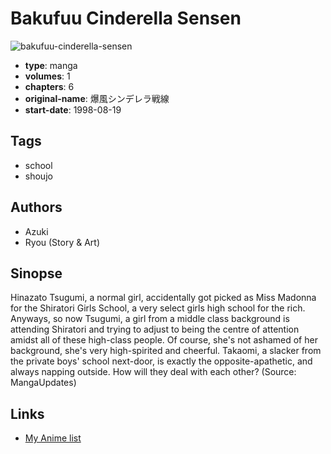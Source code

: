 # Bakufuu Cinderella Sensen

![bakufuu-cinderella-sensen](https://cdn.myanimelist.net/images/manga/1/20403.jpg)

-   **type**: manga
-   **volumes**: 1
-   **chapters**: 6
-   **original-name**: 爆風シンデレラ戦線
-   **start-date**: 1998-08-19

## Tags

-   school
-   shoujo

## Authors

-   Azuki
-   Ryou (Story & Art)

## Sinopse

Hinazato Tsugumi, a normal girl, accidentally got picked as Miss Madonna for the Shiratori Girls School, a very select girls high school for the rich. Anyways, so now Tsugumi, a girl from a middle class background is attending Shiratori and trying to adjust to being the centre of attention amidst all of these high-class people. Of course, she's not ashamed of her background, she's very high-spirited and cheerful. Takaomi, a slacker from the private boys' school next-door, is exactly the opposite-apathetic, and always napping outside. How will they deal with each other? (Source: MangaUpdates)

## Links

-   [My Anime list](https://myanimelist.net/manga/13952/Bakufuu_Cinderella_Sensen)
